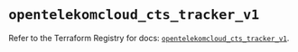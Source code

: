 # `opentelekomcloud_cts_tracker_v1`

Refer to the Terraform Registry for docs: [`opentelekomcloud_cts_tracker_v1`](https://registry.terraform.io/providers/opentelekomcloud/opentelekomcloud/1.36.15/docs/resources/cts_tracker_v1).
